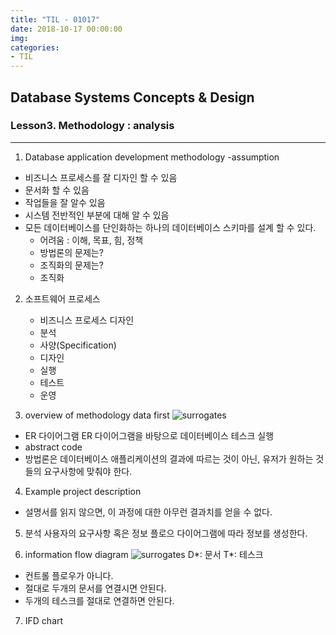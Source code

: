 ```yaml
---
title: "TIL - 01017"
date: 2018-10-17 00:00:00
img:
categories:
- TIL
---
```


## Database Systems Concepts & Design
### Lesson3. Methodology : analysis

---

1. Database application development methodology -assumption
- 비즈니스 프로세스를 잘 디자인 할 수 있음
- 문서화 할 수 있음
- 작업들을 잘 알수 있음
- 시스템 전반적인 부분에 대해 알 수 있음
- 모든 데이터베이스를 단인화하는 하나의 데이터베이스 스키마를 설계 할 수 있다.
    - 어려움 : 이해, 목표, 힘, 정책
    - 방법론의 문제는?
    - 조직화의 문제는?
    - 조직화

2. 소프트웨어 프로세스
    - 비즈니스 프로세스 디자인
    - 분석
    - 사양(Specification)
    - 디자인
    - 실행
    - 테스트
    - 운영


3. overview of methodology data first
![surrogates](../Picture/db_1017_1.png)
- ER 다이어그램  ER 다이어그램을 바탕으로 데이터베이스 테스크 실행
- abstract code
- 방법론은 데이터베이스 애플리케이션의 결과에 따르는 것이 아닌, 유저가 원하는 것들의 요구사항에 맞춰야 한다.

4. Example project description
- 설명서를 읽지 않으면, 이 과정에 대한 아무런 결과치를 얻을 수 없다.

5. 분석
사용자의 요구사항 혹은 정보 플로으 다이어그램에 따라 정보를 생성한다.

6. information flow diagram
![surrogates](../Picture/db_1017_2.png)
D*: 문서
T*: 테스크
- 컨트롤 플로우가 아니다.
- 절대로 두개의 문서를 연결시면 안된다.
- 두개의 테스크를 절대로 연결하면 안된다.

7. IFD chart

